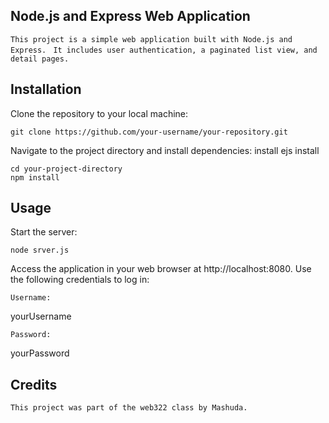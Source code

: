 
## Node.js and Express Web Application

```This project is a simple web application built with Node.js and Express. ```
```It includes user authentication, a paginated list view, and detail pages.```

## Installation

Clone the repository to your local machine:

```
git clone https://github.com/your-username/your-repository.git
```

Navigate to the project directory and install dependencies:
install ejs
install 
```
cd your-project-directory
npm install
```

## Usage

Start the server:

```
node srver.js
```

Access the application in your web browser at
 http://localhost:8080. 
Use the following credentials to log in:

```Username:```

yourUsername

```Password: ```

yourPassword


## Credits
```This project was part of the web322 class by Mashuda.```

